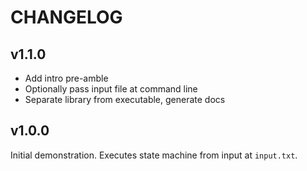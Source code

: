 # CHANGELOG

## v1.1.0

- Add intro pre-amble
- Optionally pass input file at command line
- Separate library from executable, generate docs

## v1.0.0

Initial demonstration. Executes state machine from input at `input.txt`.
